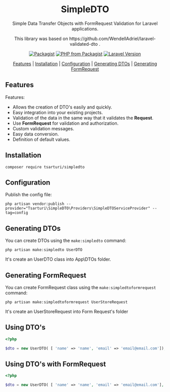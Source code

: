 <div align="center">
    <p>
        <h1>SimpleDTO</h1>
        Simple Data Transfer Objects with FormRequest Validation for Laravel applications.
    </p>
    <p>This library was based on https://github.com/WendellAdriel/laravel-validated-dto .</p>
</div>

<p align="center">
<a href="https://packagist.org/packages/tsarturi/simpledto"><img src="https://img.shields.io/packagist/v/tsarturi/simpledto.svg?style=flat-square" alt="Packagist"></a>
<a href="https://packagist.org/packages/tsarturi/simpledto"><img src="https://img.shields.io/packagist/php-v/tsarturi/simpledto.svg?style=flat-square" alt="PHP from Packagist"></a>
<a href="https://packagist.org/packages/tsarturi/simpledto"><img src="https://img.shields.io/badge/Laravel-9.x,%2010.x-brightgreen.svg?style=flat-square" alt="Laravel Version"></a>
</p>

<p align="center">
    <a href="#features">Features</a> |
    <a href="#installation">Installation</a> |
    <a href="#configuration">Configuration</a> |
    <a href="#generating-dtos">Generating DTOs</a> |
    <a href="#generating-formrequest">Generating FormRequest</a>
</p>


## Features

Features:

- Allows the creation of DTO's easily and quickly.
- Easy integration into your existing projects.
- Validation of the data in the same way that it validates the **Request**.
- Use **FormRequest** for validation and authorization.
- Custom validation messages.
- Easy data conversion.
- Definition of default values.

## Installation

```
composer require tsarturi/simpledto
```

## Configuration

Publish the config file:

```
php artisan vendor:publish --provider="Tsarturi\SimpleDTO\Providers\SimpleDTOServiceProvider" --tag=config
```

## Generating DTOs

You can create DTOs using the `make:simpledto` command:

```
php artisan make:simpledto UserDTO
```

It's create an UserDTO class into App\DTOs folder.

## Generating FormRequest

You can create FormRequest class using the `make:simpledtoformrequest` command:

```
php artisan make:simpledtoformrequest UserStoreRequest
```

It's create an UserStoreRequest into Form Request's folder

## Using DTO's

```php
<?php

$dto = new UserDTO( [ 'name' => 'name', 'email' => 'email@email.com']);

```

## Using DTO's with FormRequest

```php
<?php

$dto = new UserDTO( [ 'name' => 'name', 'email' => 'email@email.com'], UserStoreRequest::class);

```
